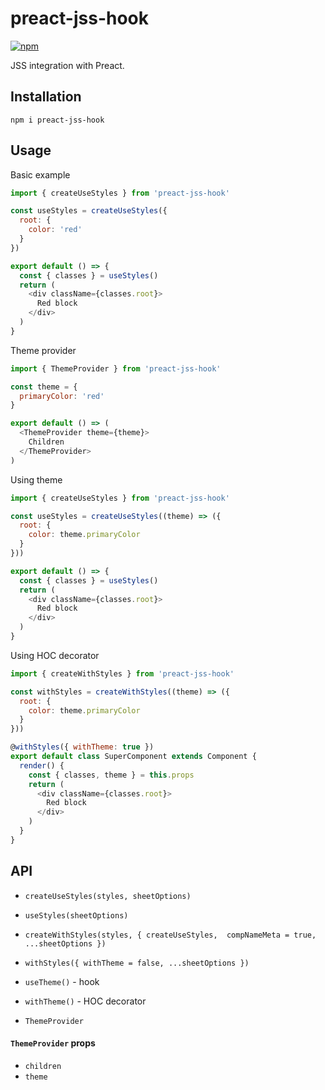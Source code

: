 # preact-jss-hook

[![npm](https://img.shields.io/npm/v/preact-jss-hook.svg)](https://www.npmjs.com/package/preact-jss-hook)

JSS integration with Preact.

## Installation
  
```
npm i preact-jss-hook
```

## Usage

Basic example

```javascript
import { createUseStyles } from 'preact-jss-hook'

const useStyles = createUseStyles({
  root: {
    color: 'red'
  }
})

export default () => {
  const { classes } = useStyles()
  return (
    <div className={classes.root}>
      Red block
    </div>
  )
}
```

Theme provider

```javascript
import { ThemeProvider } from 'preact-jss-hook'

const theme = {
  primaryColor: 'red'
}

export default () => (
  <ThemeProvider theme={theme}>
    Children
  </ThemeProvider>
)
```

Using theme

```javascript
import { createUseStyles } from 'preact-jss-hook'

const useStyles = createUseStyles((theme) => ({
  root: {
    color: theme.primaryColor
  }
}))

export default () => {
  const { classes } = useStyles()
  return (
    <div className={classes.root}>
      Red block
    </div>
  )
}
```

Using HOC decorator

```javascript
import { createWithStyles } from 'preact-jss-hook'

const withStyles = createWithStyles((theme) => ({
  root: {
    color: theme.primaryColor
  }
}))

@withStyles({ withTheme: true })
export default class SuperComponent extends Component {
  render() {
    const { classes, theme } = this.props
    return (
      <div className={classes.root}>
        Red block
      </div>
    )
  }
}
```

## API

- `createUseStyles(styles, sheetOptions)`

- `useStyles(sheetOptions)`

- `createWithStyles(styles, { createUseStyles,  compNameMeta = true, ...sheetOptions })`

- `withStyles({ withTheme = false, ...sheetOptions })`

- `useTheme()` - hook

- `withTheme()` - HOC decorator

- `ThemeProvider`

#### `ThemeProvider` props

- `children`
- `theme`
